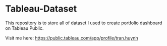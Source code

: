 # Tableau-Dataset
This repository is to store all of dataset I used to create portfolio dashboard on Tableau Public.

Visit me here: https://public.tableau.com/app/profile/tran.huynh
